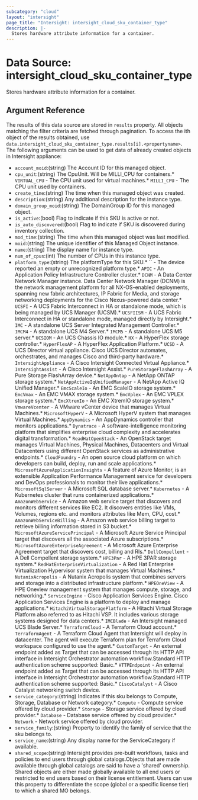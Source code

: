 ```yaml
---
subcategory: "cloud"
layout: "intersight"
page_title: "Intersight: intersight_cloud_sku_container_type"
description: |-
  Stores hardware attribute information for a container.
---
```


# Data Source: intersight_cloud_sku_container_type
Stores hardware attribute information for a container.
## Argument Reference
The results of this data source are stored in `results` property.
All objects matching the filter criteria are fetched through pagination.
To access the ith object of the results obtained, use `data.intersight_cloud_sku_container_type.results[i].<propertyname>`.
The following arguments can be used to get data of already created objects in Intersight appliance:
* `account_moid`:(string) The Account ID for this managed object. 
* `cpu_unit`:(string) The CpuUnit. Will be MILLI_CPU for containers.* `VIRTUAL_CPU` - The CPU unit used for virtual machines.* `MILLI_CPU` - The CPU unit used by containers. 
* `create_time`:(string) The time when this managed object was created. 
* `description`:(string) Any additional description for the instance type. 
* `domain_group_moid`:(string) The DomainGroup ID for this managed object. 
* `is_active`:(bool) Flag to indicate if this SKU is active or not. 
* `is_auto_discovered`:(bool) Flag to indicate if SKU is discovered during inventory collection. 
* `mod_time`:(string) The time when this managed object was last modified. 
* `moid`:(string) The unique identifier of this Managed Object instance. 
* `name`:(string) The display name for instance type. 
* `num_of_cpus`:(int) The number of CPUs in this instance type. 
* `platform_type`:(string) The platformType for this SKU.* `` - The device reported an empty or unrecognized platform type.* `APIC` - An Application Policy Infrastructure Controller cluster.* `DCNM` - A Data Center Network Manager instance. Data Center Network Manager (DCNM) is the network management platform for all NX-OS-enabled deployments, spanning new fabric architectures, IP Fabric for Media, and storage networking deployments for the Cisco Nexus-powered data center.* `UCSFI` - A UCS Fabric Interconnect in HA or standalone mode, which is being managed by UCS Manager (UCSM).* `UCSFIISM` - A UCS Fabric Interconnect in HA or standalone mode, managed directly by Intersight.* `IMC` - A standalone UCS Server Integrated Management Controller.* `IMCM4` - A standalone UCS M4 Server.* `IMCM5` - A standalone UCS M5 server.* `UCSIOM` - An UCS Chassis IO module.* `HX` - A HyperFlex storage controller.* `HyperFlexAP` - A HyperFlex Application Platform.* `UCSD` - A UCS Director virtual appliance. Cisco UCS Director automates, orchestrates, and manages Cisco and third-party hardware.* `IntersightAppliance` - A Cisco Intersight Connected Virtual Appliance.* `IntersightAssist` - A Cisco Intersight Assist.* `PureStorageFlashArray` - A Pure Storage FlashArray device.* `NetAppOntap` - A NetApp ONTAP storage system.* `NetAppActiveIqUnifiedManager` - A NetApp Active IQ Unified Manager.* `EmcScaleIo` - An EMC ScaleIO storage system.* `EmcVmax` - An EMC VMAX storage system.* `EmcVplex` - An EMC VPLEX storage system.* `EmcXtremIo` - An EMC XtremIO storage system.* `VmwareVcenter` - A VMware vCenter device that manages Virtual Machines.* `MicrosoftHyperV` - A Microsoft HyperV system that manages Virtual Machines.* `AppDynamics` - An AppDynamics controller that monitors applications.* `Dynatrace` - A software-intelligence monitoring platform that simplifies enterprise cloud complexity and accelerates digital transformation.* `ReadHatOpenStack` - An OpenStack target manages Virtual Machines, Physical Machines, Datacenters and Virtual Datacenters using different OpenStack services as administrative endpoints.* `CloudFoundry` - An open source cloud platform on which developers can build, deploy, run and scale applications.* `MicrosoftAzureApplicationInsights` - A feature of Azure Monitor, is an extensible Application Performance Management service for developers and DevOps professionals to monitor their live applications.* `MicrosoftSqlServer` - A Microsoft SQL database server.* `Kubernetes` - A Kubernetes cluster that runs containerized applications.* `AmazonWebService` - A Amazon web service target that discovers and monitors different services like EC2. It discovers entities like VMs, Volumes, regions etc. and monitors attributes like Mem, CPU, cost.* `AmazonWebServiceBilling` - A Amazon web service billing target to retrieve billing information stored in S3 bucket.* `MicrosoftAzureServicePrincipal` - A Microsoft Azure Service Principal target that discovers all the associated Azure subscriptions.* `MicrosoftAzureEnterpriseAgreement` - A Microsoft Azure Enterprise Agreement target that discovers cost, billing and RIs.* `DellCompellent` - A Dell Compellent storage system.* `HPE3Par` - A HPE 3PAR storage system.* `RedHatEnterpriseVirtualization` - A Red Hat Enterprise Virtualization Hypervisor system that manages Virtual Machines.* `NutanixAcropolis` - A Nutanix Acropolis system that combines servers and storage into a distributed infrastructure platform.* `HPEOneView` - A HPE Oneview management system that manages compute, storage, and networking.* `ServiceEngine` - Cisco Application Services Engine. Cisco Application Services Engine is a platform to deploy and manage applications.* `HitachiVirtualStoragePlatform` - A Hitachi Virtual Storage Platform also referred to as Hitachi VSP. It includes various storage systems designed for data centers.* `IMCBlade` - An Intersight managed UCS Blade Server.* `TerraformCloud` - A Terraform Cloud account.* `TerraformAgent` - A Terraform Cloud Agent that Intersight will deploy in datacenter. The agent will execute Terraform plan for Terraform Cloud workspace configured to use the agent.* `CustomTarget` - An external endpoint added as Target that can be accessed through its HTTP API interface in Intersight Orchestrator automation workflow.Standard HTTP authentication scheme supported: Basic.* `HTTPEndpoint` - An external endpoint added as Target that can be accessed through its HTTP API interface in Intersight Orchestrator automation workflow.Standard HTTP authentication scheme supported: Basic.* `CiscoCatalyst` - A Cisco Catalyst networking switch device. 
* `service_category`:(string) Indicates if this sku belongs to Compute, Storage, Database or Network category.* `Compute` - Compute service offered by cloud provider.* `Storage` - Storage service offered by cloud provider.* `Database` - Database service offered by cloud provider.* `Network` - Network service offered by cloud provider. 
* `service_family`:(string) Property to identify the family of service that the sku belongs to. 
* `service_name`:(string) Any display name for the ServiceCategory if available. 
* `shared_scope`:(string) Intersight provides pre-built workflows, tasks and policies to end users through global catalogs.Objects that are made available through global catalogs are said to have a 'shared' ownership. Shared objects are either made globally available to all end users or restricted to end users based on their license entitlement. Users can use this property to differentiate the scope (global or a specific license tier) to which a shared MO belongs. 
 